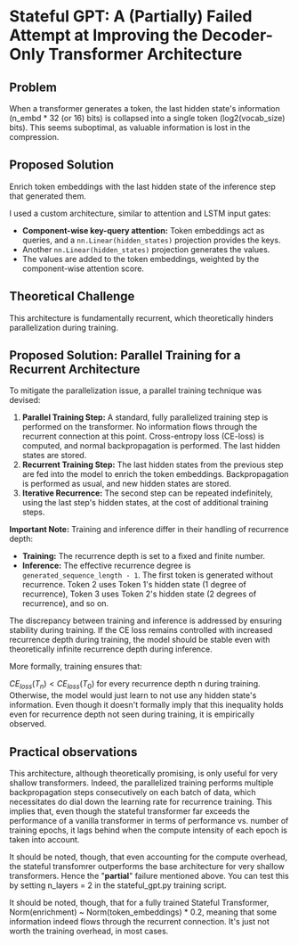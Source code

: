 # Stateful GPT: A (Partially) Failed Attempt at Improving the Decoder-Only Transformer Architecture

## Problem

When a transformer generates a token, the last hidden state's information (n_embd * 32 (or 16) bits) is collapsed into a single token (log2(vocab_size) bits). This seems suboptimal, as valuable information is lost in the compression.

## Proposed Solution

Enrich token embeddings with the last hidden state of the inference step that generated them.

I used a custom architecture, similar to attention and LSTM input gates:

*   **Component-wise key-query attention:** Token embeddings act as queries, and a `nn.Linear(hidden_states)` projection provides the keys.
*   Another `nn.Linear(hidden_states)` projection generates the values.
*   The values are added to the token embeddings, weighted by the component-wise attention score.

## Theoretical Challenge

This architecture is fundamentally recurrent, which theoretically hinders parallelization during training.

## Proposed Solution: Parallel Training for a Recurrent Architecture

To mitigate the parallelization issue, a parallel training technique was devised:

1.  **Parallel Training Step:** A standard, fully parallelized training step is performed on the transformer. No information flows through the recurrent connection at this point. Cross-entropy loss (CE-loss) is computed, and normal backpropagation is performed. The last hidden states are stored.
2.  **Recurrent Training Step:** The last hidden states from the previous step are fed into the model to enrich the token embeddings. Backpropagation is performed as usual, and new hidden states are stored.
3.  **Iterative Recurrence:** The second step can be repeated indefinitely, using the last step's hidden states, at the cost of additional training steps.

**Important Note:** Training and inference differ in their handling of recurrence depth:

*   **Training:** The recurrence depth is set to a fixed and finite number.
*   **Inference:** The effective recurrence degree is `generated_sequence_length - 1`.  The first token is generated without recurrence. Token 2 uses Token 1's hidden state (1 degree of recurrence), Token 3 uses Token 2's hidden state (2 degrees of recurrence), and so on.

The discrepancy between training and inference is addressed by ensuring stability during training. If the CE loss remains controlled with increased recurrence depth during training, the model should be stable even with theoretically infinite recurrence depth during inference.

More formally, training ensures that:

$CE_{loss}(T_n) < CE_{loss}(T_0)$ for every recurrence depth n during training. Otherwise, the model would just learn to not use any hidden state's information. Even though it doesn't formally imply that this inequality holds even for recurrence depth not seen during training, it is empirically observed.

## Practical observations

This architecture, although theoretically promising, is only useful for very shallow transformers. Indeed, the parallelized training performs multiple backpropagation steps consecutively on each batch of data, which necessitates do dial down the learning rate for recurrence training. This implies that, even though the stateful transformer far exceeds the performance of a vanilla transformer in terms of performance vs. number of training epochs, it lags behind when the compute intensity of each epoch is taken into account.

It should be noted, though, that even accounting for the compute overhead, the stateful transfomrer outperforms the base architecture for very shallow transformers. Hence the "**partial**" failure mentioned above. You can test this by setting n_layers = 2 in the stateful_gpt.py training script.

It should be noted, though, that for a fully trained Stateful Transformer, Norm(enrichment) ~ Norm(token_embeddings) * 0.2, meaning that some information indeed flows through the recurrent connection. It's just not worth the training overhead, in most cases.
